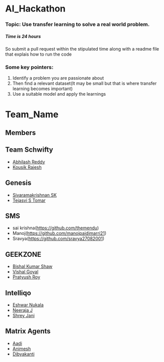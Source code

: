 # AI_Hackathon

### Topic: Use transfer learning to solve a real world problem.
##### Time is 24 hours
So submit a pull request within the stipulated time along with a readme file that explais how to run the code 

### Some key pointers:
1. Identify a problem you are passionate about
2. Then find a relevant dataset(It may be small but that is where transfer learning becomes important)
3. Use a suitable model and apply the learnings



# Team_Name
## Members

## Team Schwifty
- [Abhilash Reddy](https://github.com/abhilashreddys)
- [Kousik Rajesh](https://github.com/kousikr26)

## Genesis
- [Sivaramakrishnan SK](https://github.com/sk124)
- [Tejasvi S Tomar](https://github.com/tejasvi)

## SMS
- sai krishna(https://github.com/themendu)
- Manoj(https://github.com/manojpaidimarri21)
- Sravya(https://github.com/sravya27082001)

## GEEKZONE
- [Bishal Kumar Shaw](https://github.com/bishal1212)
- [Vishal Goyal](https://github.com/b)
- [Pratyush Roy](https://github.com/c)

## Intelliqo
- [Eshwar Nukala](https://github.com/eshwar28)
- [Neeraja J](https://github.com/jayne228)
- [Shrey Jani](https://github.com/jani-boop)

## Matrix Agents
- [Aadi](https://github.com/aadig15)
- [Animesh](https://github.com/animeshrdso)
- [Dibyakanti](https://github.com/Dibyakanti)


